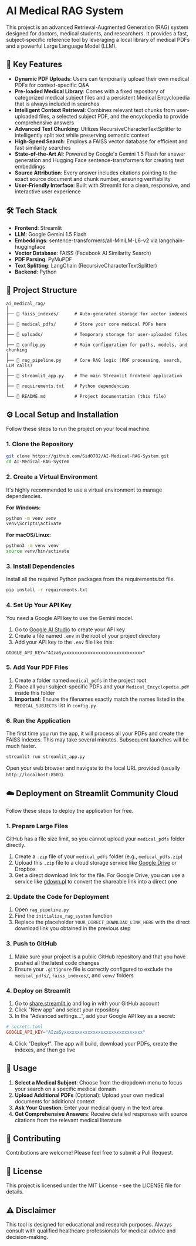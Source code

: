 # AI Medical RAG System

This project is an advanced Retrieval-Augmented Generation (RAG) system designed for doctors, medical students, and researchers. It provides a fast, subject-specific reference tool by leveraging a local library of medical PDFs and a powerful Large Language Model (LLM).

## 🚀 Key Features

- **Dynamic PDF Uploads**: Users can temporarily upload their own medical PDFs for context-specific Q&A
- **Pre-loaded Medical Library**: Comes with a fixed repository of categorized medical subject files and a persistent Medical Encyclopedia that is always included in searches
- **Intelligent Context Retrieval**: Combines relevant text chunks from user-uploaded files, a selected subject PDF, and the encyclopedia to provide comprehensive answers
- **Advanced Text Chunking**: Utilizes RecursiveCharacterTextSplitter to intelligently split text while preserving semantic context
- **High-Speed Search**: Employs a FAISS vector database for efficient and fast similarity searches
- **State-of-the-Art AI**: Powered by Google's Gemini 1.5 Flash for answer generation and Hugging Face sentence-transformers for creating text embeddings
- **Source Attribution**: Every answer includes citations pointing to the exact source document and chunk number, ensuring verifiability
- **User-Friendly Interface**: Built with Streamlit for a clean, responsive, and interactive user experience

## 🛠️ Tech Stack

- **Frontend**: Streamlit
- **LLM**: Google Gemini 1.5 Flash
- **Embeddings**: sentence-transformers/all-MiniLM-L6-v2 via langchain-huggingface
- **Vector Database**: FAISS (Facebook AI Similarity Search)
- **PDF Parsing**: PyMuPDF
- **Text Splitting**: LangChain (RecursiveCharacterTextSplitter)
- **Backend**: Python

## 📂 Project Structure

```
ai_medical_rag/
│
├── 📂 faiss_indexes/      # Auto-generated storage for vector indexes
│
├── 📂 medical_pdfs/       # Store your core medical PDFs here
│
├── 📂 uploads/            # Temporary storage for user-uploaded files
│
├── 📜 config.py           # Main configuration for paths, models, and chunking
│
├── 📜 rag_pipeline.py     # Core RAG logic (PDF processing, search, LLM calls)
│
├── 📜 streamlit_app.py    # The main Streamlit frontend application
│
├── 📜 requirements.txt    # Python dependencies
│
└── 📜 README.md           # Project documentation (this file)
```

## ⚙️ Local Setup and Installation

Follow these steps to run the project on your local machine.

### 1. Clone the Repository

```bash
git clone https://github.com/Sid0702/AI-Medical-RAG-System.git
cd AI-Medical-RAG-System
```

### 2. Create a Virtual Environment

It's highly recommended to use a virtual environment to manage dependencies.

**For Windows:**
```bash
python -m venv venv
venv\Scripts\activate
```

**For macOS/Linux:**
```bash
python3 -m venv venv
source venv/bin/activate
```

### 3. Install Dependencies

Install all the required Python packages from the requirements.txt file.

```bash
pip install -r requirements.txt
```

### 4. Set Up Your API Key

You need a Google API key to use the Gemini model.

1. Go to [Google AI Studio](https://aistudio.google.com/app/apikey) to create your API key
2. Create a file named `.env` in the root of your project directory
3. Add your API key to the `.env` file like this:

```env
GOOGLE_API_KEY="AIzaSyxxxxxxxxxxxxxxxxxxxxxxxxxxxxxx"
```

### 5. Add Your PDF Files

1. Create a folder named `medical_pdfs` in the project root
2. Place all your subject-specific PDFs and your `Medical_Encyclopedia.pdf` inside this folder
3. **Important**: Ensure the filenames exactly match the names listed in the `MEDICAL_SUBJECTS` list in `config.py`

### 6. Run the Application

The first time you run the app, it will process all your PDFs and create the FAISS indexes. This may take several minutes. Subsequent launches will be much faster.

```bash
streamlit run streamlit_app.py
```

Open your web browser and navigate to the local URL provided (usually `http://localhost:8501`).

## ☁️ Deployment on Streamlit Community Cloud

Follow these steps to deploy the application for free.

### 1. Prepare Large Files

GitHub has a file size limit, so you cannot upload your `medical_pdfs` folder directly.

1. Create a `.zip` file of your `medical_pdfs` folder (e.g., `medical_pdfs.zip`)
2. Upload this `.zip` file to a cloud storage service like [Google Drive](https://drive.google.com/) or Dropbox
3. Get a direct download link for the file. For Google Drive, you can use a service like [gdown.pl](https://gdown.pl/) to convert the shareable link into a direct one

### 2. Update the Code for Deployment

1. Open `rag_pipeline.py`
2. Find the `initialize_rag_system` function
3. Replace the placeholder `YOUR_DIRECT_DOWNLOAD_LINK_HERE` with the direct download link you obtained in the previous step

### 3. Push to GitHub

1. Make sure your project is a public GitHub repository and that you have pushed all the latest code changes
2. Ensure your `.gitignore` file is correctly configured to exclude the `medical_pdfs/`, `faiss_indexes/`, and `venv/` folders

### 4. Deploy on Streamlit

1. Go to [share.streamlit.io](https://share.streamlit.io/) and log in with your GitHub account
2. Click "New app" and select your repository
3. In the "Advanced settings...", add your Google API key as a secret:

```toml
# secrets.toml
GOOGLE_API_KEY="AIzaSyxxxxxxxxxxxxxxxxxxxxxxxxxxxxxx"
```

4. Click "Deploy!". The app will build, download your PDFs, create the indexes, and then go live

## 📝 Usage

1. **Select a Medical Subject**: Choose from the dropdown menu to focus your search on a specific medical domain
2. **Upload Additional PDFs** (Optional): Upload your own medical documents for additional context
3. **Ask Your Question**: Enter your medical query in the text area
4. **Get Comprehensive Answers**: Receive detailed responses with source citations from the relevant medical literature

## 🤝 Contributing

Contributions are welcome! Please feel free to submit a Pull Request.

## 📄 License

This project is licensed under the MIT License - see the LICENSE file for details.

## ⚠️ Disclaimer

This tool is designed for educational and research purposes. Always consult with qualified healthcare professionals for medical advice and decision-making.